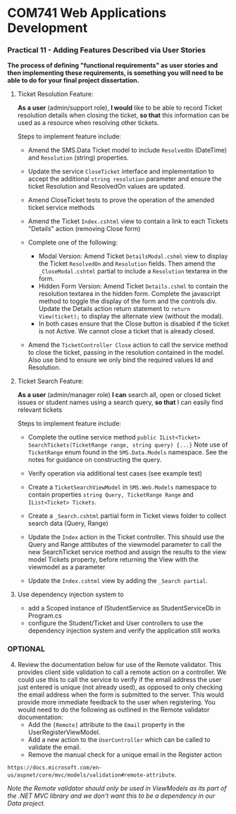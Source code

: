 # COM741 Web Applications Development

### Practical 11 - Adding Features Described via User Stories

**The process of defining "functional requirements" as user stories and then implementing these requirements, is something you will need to be able to do for your final project dissertation.**

1. Ticket Resolution Feature:  

    **As a user** (admin/support role),
    **I would** like to be able to record Ticket resolution details when closing the ticket,
    **so that** this information can be used as a resource when resolving other tickets.

    Steps to implement feature include:

    - Amend the SMS.Data Ticket model to include ```ResolvedOn``` (DateTime) and ```Resolution``` (string) properties.
    
    - Update the service ``CloseTicket`` interface and implementation to accept the additional ```string resolution``` parameter and ensure the ticket  Resolution and ResolvedOn values are updated.
    
    - Amend CloseTicket tests to prove the operation of the amended ticket service methods
    
    - Amend the Ticket ```Index.cshtml``` view to contain a link to each Tickets "Details" action (removing Close form)
    
    - Complete one of the following:
        - Modal Version: Amend Ticket ```DetailsModal.cshml``` view to display the Ticket ```ResolvedOn``` and ```Resolution``` fields. Then amend the ```_CloseModal.cshtml``` partial to include a ```Resolution``` textarea in the form.
        - Hidden Form Version: Amend Ticket ```Details.cshml``` to contain the resolution textarea in the hidden form. Complete the javascript method to toggle the display of the form and the controls div. Update the Details action return statement to ```return View(ticket);``` to display the alternate view (without the modal).
       - In both cases ensure that the Close button is disabled if the ticket is not Active. We cannot close a ticket that is already closed. 

    - Amend the ```TicketController Close``` action to call the service method to close the ticket, passing in the resolution contained in the model. Also use bind to ensure we only bind the required values Id and Resolution.


2. Ticket Search Feature:

    **As a user** (admin/manager role)
    **I can** search all, open or closed ticket issues or student names using a search query,
    **so that** I can easily find relevant tickets


    Steps to implement feature include:

    - Complete the outline service method ```public IList<Ticket> SearchTickets(TicketRange range, string query) {...}``` Note use of ```TicketRange``` enum found in the ```SMS.Data.Models``` namespace. See the notes for guidance on constructing the query.

    - Verify operation via additional test cases (see example test)

    - Create a ```TicketSearchViewModel``` in ```SMS.Web.Models``` namespace to contain properties ```string Query, TicketRange Range``` and  ```IList<Ticket> Tickets```.
  
    - Create a ```_Search.cshtml``` partial form in Ticket views folder to collect search data (Query, Range)

    - Update the ```Index``` action in the Ticket controller. This should use the Query and Range atttibutes of the viewmodel parameter to call the new SearchTicket service method and assign the results to the view model Tickets property, before returning the View with the viewmodel as a parameter

    - Update the ```Index.cshtml``` view by adding the ```_Search partial```.


3. Use dependency injection system to 

    - add a Scoped instance of IStudentService as StudentServiceDb in Program.cs
    - configure the Student/Ticket and User controllers to use the dependency injection system and verify the application still works


### OPTIONAL
4. Review the documentation below for use of the Remote validator. This provides client side validation to call a remote action on a controller. We could use this to call the service to verify if the email address the user just entered is unique (not already used), as opposed to only checking the email address when the form is submitted to the server. This would provide more immediate feedback to the user when registering.
You would need to do the following as outlined in the Remote validator documentation:
    - Add the ```[Remote]``` attribute to the ```Email``` property in the UserRegisterViewModel.
    - Add a new action to the ```UserController``` which can be called to validate the email.
    - Remove the manual check for a unique email in the Register action

```https://docs.microsoft.com/en-us/aspnet/core/mvc/models/validation#remote-attribute```. 

*Note the Remote validator should only be used in ViewModels as its part of the .NET MVC library and we don't want this to be a dependency in our Data project.*